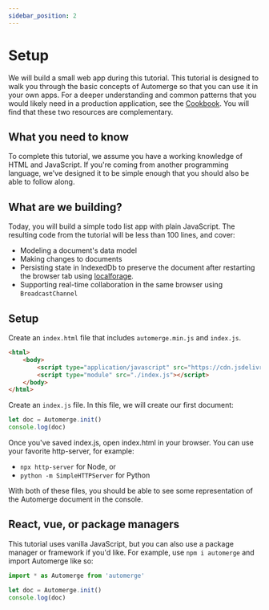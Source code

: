 ```yaml
---
sidebar_position: 2
---
```

# Setup

We will build a small web app during this tutorial. This tutorial is designed to walk you through the basic concepts of Automerge so that you can use it in your own apps. For a deeper understanding and common patterns that you would likely need in a production application, see the [Cookbook](docs/cookbook/modeling-data). You will find that these two resources are complementary.
 
## What you need to know

To complete this tutorial, we assume you have a working knowledge of HTML and JavaScript. If you're coming from another programming language, we've designed it to be simple enough that you should also be able to follow along.

## What are we building?

Today, you will build a simple todo list app with plain JavaScript. The resulting code from the tutorial will be less than 100 lines, and cover:

* Modeling a document's data model
* Making changes to documents
* Persisting state in IndexedDb to preserve the document after restarting the browser tab using [localforage](https://localforage.github.io/localForage/).
* Supporting real-time collaboration in the same browser using `BroadcastChannel`

## Setup

Create an `index.html` file that includes `automerge.min.js` and `index.js`.  

```html
<html>
    <body>
        <script type="application/javascript" src="https://cdn.jsdelivr.net/npm/automerge@1.0.1-preview.0/dist/automerge.min.js"></script>
        <script type="module" src="./index.js"></script>
    </body>
</html>
```

Create an `index.js` file. In this file, we will create our first document:

```js
let doc = Automerge.init()
console.log(doc)
```

Once you've saved index.js, open index.html in your browser. You can use your favorite http-server, for example: 

* `npx http-server` for Node, or 
* `python -m SimpleHTTPServer` for Python

With both of these files, you should be able to see some representation of the Automerge document in the console.

## React, vue, or package managers 

This tutorial uses vanilla JavaScript, but you can also use a package manager or framework if you'd like. For example, use `npm i automerge` and import Automerge like so:

```js
import * as Automerge from 'automerge'

let doc = Automerge.init()
console.log(doc)
```



